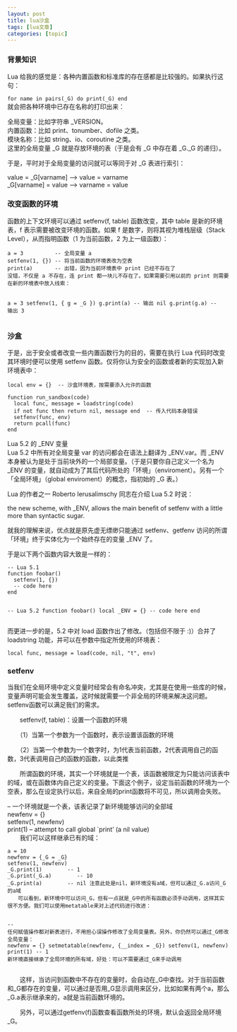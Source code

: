 ```yaml
---
layout: post
title: lua沙盒 
tags: [lua文章]
categories: [topic]
---
```

<h3 id="背景知识"><a href="#背景知识" class="headerlink" title="背景知识"></a>背景知识</h3><p>Lua 给我的感觉是：各种内置函数和标准库的存在感都是比较强的。如果执行这句：   </p>
<p><code>for name in pairs(_G) do print(_G) end</code><br/>就会把各种环境中已存在名称的打印出来：    </p>
<p>全局变量：比如字符串 _VERSION。<br/>内置函数：比如 print、tonumber、dofile 之类。<br/>模块名称：比如 string、io、coroutine 之类。<br/>这里的全局变量 _G 就是存放环境的表（于是会有 _G 中存在着 _G._G 的递归）。   </p>
<p>于是，平时对于全局变量的访问就可以等同于对 _G 表进行索引：   </p>
<p>value = _G[varname]  –&gt; value = varname<br/>_G[varname] = value  –&gt; varname = value  </p>
<h3 id="改变函数的环境"><a href="#改变函数的环境" class="headerlink" title="改变函数的环境"></a>改变函数的环境</h3><p>函数的上下文环境可以通过 setfenv(f, table) 函数改变，其中 table 是新的环境表，f 表示需要被改变环境的函数。如果 f 是数字，则将其视为堆栈层级（Stack   Level），从而指明函数（1 为当前函数，2 为上一级函数）：           </p>
<pre><code>a = 3          -- 全局变量 a
setfenv(1, {}) -- 将当前函数的环境表改为空表
print(a)       -- 出错，因为当前环境表中 print 已经不存在了
没错，不仅是 a 不存在，连 print 都一块儿不存在了。如果需要引用以前的 print 则需要在新的环境表中放入线索：

a = 3
setfenv(1, { g = _G })
g.print(a)             -- 输出 nil
g.print(g.a)           -- 输出 3
</code></pre><h3 id="沙盒"><a href="#沙盒" class="headerlink" title="沙盒"></a>沙盒</h3><p>于是，出于安全或者改变一些内置函数行为的目的，需要在执行 Lua   代码时改变其环境时便可以使用 setfenv   函数。仅将你认为安全的函数或者新的实现加入新环境表中：  </p>
<pre><code>local env = {}  -- 沙盒环境表，按需要添入允许的函数  

function run_sandbox(code)
  local func, message = loadstring(code)
  if not func then return nil, message end  -- 传入代码本身错误
  setfenv(func, env)
  return pcall(func)
end
</code></pre><p>Lua 5.2 的 _ENV 变量<br/>Lua 5.2 中所有对全局变量 var 的访问都会在语法上翻译为 _ENV.var。而 _ENV 本身被认为是处于当前块外的一个局部变量。（于是只要你自己定义一个名为 _ENV 的变量，就自动成为了其后代码所处的「环境」（enviroment）。另有一个「全局环境」（global enviroment）的概念，指初始的 _G 表。）</p>
<p>Lua 的作者之一 Roberto Ierusalimschy 同志在介绍 Lua 5.2 时说：</p>
<p>the new scheme, with _ENV, allows the main benefit of setfenv with a little more than syntactic sugar.</p>
<p>就我的理解来说，优点就是原先虚无缥缈只能通过 setfenv、getfenv 访问的所谓「环境」终于实体化为一个始终存在的变量 _ENV 了。</p>
<p>于是以下两个函数内容大致是一样的：</p>
<pre><code>-- Lua 5.1
function foobar()
  setfenv(1, {})
  -- code here
end

-- Lua 5.2
function foobar()
  local _ENV = {}
  -- code here
end
</code></pre><p>而更进一步的是，5.2 中对 load 函数作出了修改。（包括但不限于 :)）合并了 loadstring 功能，并可以在参数中指定所使用的环境表：</p>
<p><code>local func, message = load(code, nil, &#34;t&#34;, env)</code></p>
<h3 id="setfenv"><a href="#setfenv" class="headerlink" title="setfenv"></a>setfenv</h3><p>当我们在全局环境中定义变量时经常会有命名冲突，尤其是在使用一些库的时候，变量声明可能会发生覆盖，这时候就需要一个非全局的环境来解决这问题。setfenv函数可以满足我们的需求。     </p>
<p>　　setfenv(f, table)：设置一个函数的环境     </p>
<p>　　（1）当第一个参数为一个函数时，表示设置该函数的环境    </p>
<p>　　（2）当第一个参数为一个数字时，为1代表当前函数，2代表调用自己的函数，3代表调用自己的函数的函数，以此类推   </p>
<p>　　所谓函数的环境，其实一个环境就是一个表，该函数被限定为只能访问该表中的域，或在函数体内自己定义的变量。下面这个例子，设定当前函数的环境为一个空表，那么在设定执行以后，来自全局的print函数将不可见，所以调用会失败。   </p>
<p>– 一个环境就是一个表，该表记录了新环境能够访问的全部域<br/>newfenv = {}<br/>setfenv(1, newfenv)<br/>print(1)        – attempt to call global `print’ (a nil value)<br/>　　我们可以这样继承已有的域：  </p>
<pre><code>a = 10
newfenv = {_G = _G}
setfenv(1, newfenv)
_G.print(1)        -- 1
_G.print(_G.a)        -- 10
_G.print(a)        -- nil 注意此处是nil，新环境没有a域，但可以通过_G.a访问_G的a域
　　可以看到，新环境中可以访问_G，但有一点就是_G中的所有函数必须手动调用，这样其实很不方便。我们可以使用metatable来对上述代码进行改进：

-- 任何赋值操作都对新表进行，不用担心误操作修改了全局变量表。另外，你仍然可以通过_G修改全局变量：
newfenv = {}
setmetatable(newfenv, {__index = _G})
setfenv(1, newfenv)
print(1)        -- 1 新环境直接继承了全局环境的所有域，好处：可以不需要通过_G来手动调用
</code></pre><p>　　这样，当访问到函数中不存在的变量时，会自动在_G中查找。对于当前函数和_G都存在的变量，可以通过是否用_G显示调用来区分，比如如果有两个a，那么_G.a表示继承来的，a就是当前函数环境的。    </p>
<p>　　另外，可以通过getfenv(f)函数查看函数所处的环境，默认会返回全局环境_G。   </p>